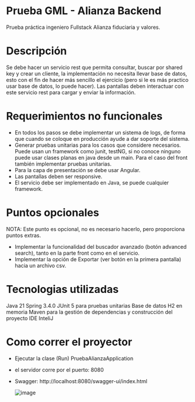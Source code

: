 # Prueba GML - Alianza Backend
Prueba práctica ingeniero Fullstack Alianza fiduciaria y valores.

# Descripción 

Se debe hacer un servicio rest que permita consultar, buscar por shared key y crear un cliente, la implementación no necesita llevar base de datos, esto con el fin de hacer más sencillo el ejercicio (pero si le es más practico usar base de datos, lo puede hacer). Las pantallas deben interactuar con este servicio rest para cargar y enviar la información.
# Requerimientos no funcionales 
- En todos los pasos se debe implementar un sistema de logs, de forma que cuando se coloque en producción ayude a dar soporte del sistema.
- Generar pruebas unitarias para los casos que considere necesarios. Puede usan un framework como junit, testNG, si no conoce ninguno puede usar clases planas en java desde un main. Para el caso del front también implementar pruebas unitarias.
- Para la capa de presentación se debe usar Angular.
- Las pantallas deben ser responsive.
- El servicio debe ser implementado en Java, se puede cualquier framework.
# Puntos opcionales
NOTA: Este punto es opcional, no es necesario hacerlo, pero proporciona puntos extras.
- Implementar la funcionalidad del buscador avanzado (botón advanced search), tanto en la parte front como en el servicio.
- Implementar la opción de Exportar (ver botón en la primera pantalla) hacia un archivo csv. 

# Tecnologias utilizadas
Java 21
Spring 3.4.0
JUnit 5 para pruebas unitarias
Base de datos H2 en memoria 
Maven para la gestión de dependencias y construcción del proyecto
IDE InteliJ

# Como correr el proyector 
- Ejecutar la clase (Run) PruebaAlianzaApplication
- el servidor corre por el puerto: 8080
- Swagger: http://localhost:8080/swagger-ui/index.html
  
  ![image](https://github.com/user-attachments/assets/37a53148-6146-46cf-a8d5-7ba2f463f64e)

